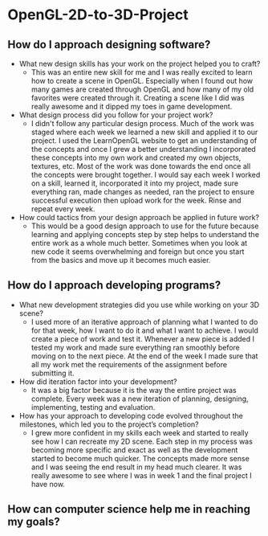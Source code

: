 # OpenGL-2D-to-3D-Project

## How do I approach designing software?
- What new design skills has your work on the project helped you to craft?
  - This was an entire new skill for me and I was really excited to learn how to create a scene in OpenGL. Especially when I found out how many games are created through OpenGL and how many of my old favorites were created through it. Creating a scene like I did was really awesome and it dipped my toes in game development.
- What design process did you follow for your project work?
  - I didn't follow any particular design process. Much of the work was staged where each week we learned a new skill and applied it to our project. I used the LearnOpenGL website to get an understanding of the concepts and once I grew a better understanding I incorporated these concepts into my own work and created my own objects, textures, etc. Most of the work was done towards the end once all the concepts were brought together. I would say each week I worked on a skill, learned it, incorporated it into my project, made sure everything ran, made changes as needed, ran the project to ensure successful execution then upload work for the week. Rinse and repeat every week.
- How could tactics from your design approach be applied in future work?
  - This would be a good design approach to use for the future because learning and applying concepts step by step helps to understand the entire work as a whole much better. Sometimes when you look at new code it seems overwhelming and foreign but once you start from the basics and move up it becomes much easier.

## How do I approach developing programs?
- What new development strategies did you use while working on your 3D scene? 
  - I used more of an iterative approach of planning what I wanted to do for that week, how I want to do it and what I want to achieve. I would create a piece of work and test it. Whenever a new piece is added I tested my work and made sure everything ran smoothly before moving on to the next piece. At the end of the week I made sure that all my work met the requirements of the assignment before submitting it.
- How did iteration factor into your development?
  - It was a big factor because it is the way the entire project was complete. Every week was a new iteration of planning, designing, implementing, testing and evaluation.
- How has your approach to developing code evolved throughout the milestones, which led you to the project’s completion?
  - I grew more confident in my skills each week and started to really see how I can recreate my 2D scene. Each step in my process was becoming more specific and exact as well as the development started to become much quicker. The concepts made more sense and I was seeing the end result in my head much clearer. It was really awesome to see where I was in week 1 and the final project I have now.

## How can computer science help me in reaching my goals?
